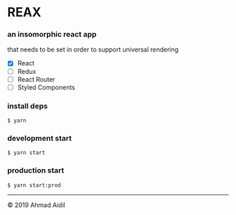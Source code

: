 # REAX
### an insomorphic react app

that needs to be set in order to support universal rendering
- [x] React
- [ ] Redux
- [ ] React Router
- [ ] Styled Components

### install deps
```terminal
$ yarn
```

### development start
```terminal
$ yarn start
```

### production start
```
$ yarn start:prod
```
---
&copy; 2019 Ahmad Aidil
